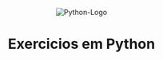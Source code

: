 <p style="text-align: center;"><img src="https://fastnetmon.com/wp-content/uploads/2016/08/python-logo.png" alt="Python-Logo"></p>
<h1 style="text-align: center;">Exercicios em Python</h1>

